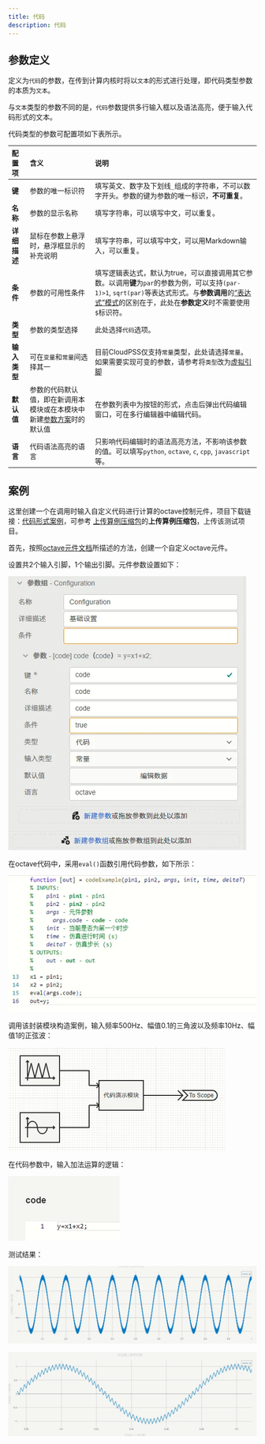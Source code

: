 ```yaml
---
title: 代码
description: 代码
---
```


## 参数定义

定义为```代码```的参数，在传到计算内核时将以```文本```的形式进行处理，即代码类型参数的本质为```文本```。

与```文本```类型的参数不同的是，```代码```参数提供多行输入框以及语法高亮，便于输入代码形式的文本。

代码类型的参数可配置项如下表所示。

| 配置项 | 含义 | 说明 |
| :--- | :--- | :--- | 
| **键** | 参数的唯一标识符 | 填写英文、数字及下划线```_```组成的字符串，不可以数字开头。参数的键为参数的唯一标识，**不可重复**。 | 
| **名称** | 参数的显示名称 | 填写字符串，可以填写中文，可以重复。 | 
| **详细描述** | 鼠标在参数上悬浮时，悬浮框显示的补充说明 | 填写字符串，可以填写中文，可以用Markdown输入，可以重复。 |
| **条件** | 参数的可用性条件 | 填写逻辑表达式，默认为true，可以直接调用其它参数。以调用**键**为```par```的参数为例，可以支持``` (par-1)>1 ```, ```sqrt(par)```等表达式形式。与**参数调用**的[“表达式”模式](../../../10-params-variables-pins/index.md#表达式模式)的区别在于，此处在**参数定义**时不需要使用```$```标识符。 |
| **类型** | 参数的类型选择 | 此处选择```代码```选项。 |
| **输入类型** | 可在```变量```和```常量```间选择其一 | 目前CloudPSS仅支持```常量```类型，此处请选择```常量```。如果需要实现可变的参数，请参考将```类型```改为[虚拟引脚](../90-virtual-pin/index.md) |
| **默认值** | 参数的代码默认值，即在新调用本模块或在本模块中新建[参数方案](../../../30-param-config/index.md)时的默认值 | 在参数列表中为按钮的形式，点击后弹出代码编辑窗口，可在多行编辑器中编辑代码。 |
| **语言** | 代码语法高亮的语言 | 只影响代码编辑时的语法高亮方法，不影响该参数的值。可以填写```python```, ```octave```, ```c```, ```cpp```, ```javascript```等。 |

## 案例

这里创建一个在调用时输入自定义代码进行计算的octave控制元件，项目下载链接：[代码形式案例](./model-code-example.zip)，可参考 [上传算例压缩包](../../../../../../50-user-center/30-cloudpss-apps/10-simstudio-cloud-space/index.md#项目管理)的**上传算例压缩包**，上传该测试项目。

首先，按照[octave元件文档](../../../../../../20-emtlab/50-emts/50-user-defined/10-octave-control/index.md)所描述的方法，创建一个自定义octave元件。

设置共2个输入引脚，1个输出引脚。元件参数设置如下：

![参数设置示意](image.png)

在octave代码中，采用```eval()```函数引用代码参数，如下所示：

![octave代码](image-1.png)

调用该封装模块构造案例，输入频率500Hz、幅值0.1的三角波以及频率10Hz、幅值1的正弦波：

![测试案例](image-2.png)

在代码参数中，输入加法运算的逻辑：

![代码参数](image-3.png)

测试结果：

![测试结果](image-4.png)

![测试结果放大](image-5.png)
